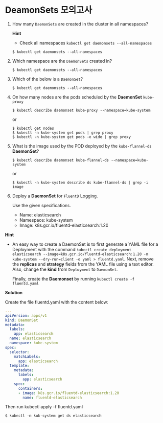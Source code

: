 # DeamonSets 모의고사



1. How many `DaemonSets` are created in the cluster in all namespaces?

   **Hint**

   - Check all namespaces `kubectl get daemonsets --all-namespaces`

   ```
   $ kubectl get daemonsets --all-namespaces
   ```

   

2. Which namespace are the `DaemonSets` created in?

   ```
   $ kubectl get daemonsets --all-namespaces
   ```

   

3. Which of the below is a `DaemonSet`?

   ```
   $ kubectl get daemonsets --all-namespaces
   ```

   

4. On how many nodes are the pods scheduled by the **DaemonSet** `kube-proxy`

   ```
   $ kubectl describe daemonset kube-proxy --namespace=kube-system
   ```

   or 

   ```
   $ kubectl get nodes
   $ kubectl -n kube-system get pods | grep proxy
   $ kubectl -n kube-system get pods -o wide | grep proxy
   ```

   

5. What is the image used by the POD deployed by the `kube-flannel-ds` **DaemonSet**?

   ```
   $ kubectl describe daemonset kube-flannel-ds --namespace=kube-system
   ```
   
   or
   
   ```
   $ kubectl -n kube-system describe ds kube-flannel-ds | grep -i image
   ```
   
   



6. Deploy a **DaemonSet** for `FluentD` Logging.

   Use the given specifications.

   - Name: elasticsearch
   - Namespace: kube-system
   - Image: k8s.gcr.io/fluentd-elasticsearch:1.20

**Hint**

- An easy way to create a DaemonSet is to first generate a YAML file for a Deployment with the command `kubectl create deployment elasticsearch --image=k8s.gcr.io/fluentd-elasticsearch:1.20 -n kube-system --dry-run=client -o yaml > fluentd.yaml`. Next, remove the **replicas** and **strategy** fields from the YAML file using a text editor. Also, change the **kind** from `Deployment` to `DaemonSet`.

  Finally, create the **Daemonset** by running `kubectl create -f fluentd.yaml`

**Solution**

Create the file fluentd.yaml with the content below:

```yaml
---
apiVersion: apps/v1
kind: DaemonSet
metadata:
  labels:
    app: elasticsearch
  name: elasticsearch
  namespace: kube-system
spec:
  selector:
    matchLabels:
      app: elasticsearch
  template:
    metadata:
      labels:
        app: elasticsearch
    spec:
      containers:
      - image: k8s.gcr.io/fluentd-elasticsearch:1.20
        name: fluentd-elasticsearch
```

Then run kubectl apply -f fluentd.yaml



```
$ kubectl -n kub-system get ds elasticsearch
```

